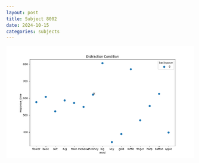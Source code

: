 ```yaml
---
layout: post
title: Subject 8002
date: 2024-10-15
categories: subjects
---
```


![](data/8002/run-14/8002_rt_acc_fuzzy_delay.png)
